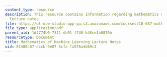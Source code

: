 ```yaml
---
content_type: resource
description: This resource contains information regarding mathematics of machine learning
  lecture notes.
file: https://ol-ocw-studio-app-qa.s3.amazonaws.com/courses/18-657-mathematics-of-machine-learning-fall-2015/81406c87dccb9e873cfafa876a4d69c3_MIT18_657F15_LecNote.pdf
file_type: application/pdf
parent_uid: 1d4774b0-7311-db91-f740-b48ce1b6870b
resourcetype: Document
title: Mathematics of Machine Learning Lecture Notes
uid: 81406c87-dccb-9e87-3cfa-fa876a4d69c3
---
```

